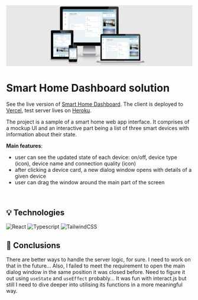 ![screen of your app](./mocks/app-mockup-all.png)

# Smart Home Dashboard solution

See the live version of [Smart Home Dashboard](https://smart-home-dashboard.vercel.app/). The client is deployed to [Vercel](https://vercel.com/), test server lives on [Heroku](https://id.heroku.com).

The project is a sample of a smart home web app interface. It comprises of a mockup UI and an interactive part being a list of three smart devices with information about their state.

**Main features**:

- user can see the updated state of each device: on/off, device type (icon), device name and connection quality (icon)
- after clicking a device card, a new dialog window opens with details of a given device
- user can drag the window around the main part of the screen

&nbsp;

## 💡 Technologies

![React](https://img.shields.io/badge/React-20232A?style=for-the-badge&logo=react&logoColor=61DAFB)
![Typescript](https://img.shields.io/badge/TypeScript-007ACC?style=for-the-badge&logo=typescript&logoColor=white)
![TailwindCSS](https://img.shields.io/badge/Tailwind_CSS-38B2AC?style=for-the-badge&logo=tailwind-css&logoColor=white)
&nbsp;

## 💭 Conclusions

There are better ways to handle the server logic, for sure. I need to work on that in the future...
Also, I failed to meet the requirement to open the main dialog window in the same position it was closed before. Need to figure it out using `useState` and `useEffect` probably... It was fun with interact.js but still I need to dive deeper into utilising its functions in a more meaningful way.

